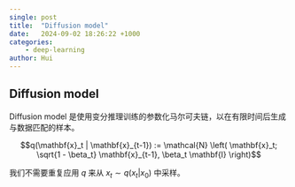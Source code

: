 ```yaml
---
single: post
title:  "Diffusion model"
date:   2024-09-02 18:26:22 +1000
categories: 
    - deep-learning
author: Hui
---
```


## Diffusion model 

Diffusion model 是使用变分推理训练的参数化马尔可夫链，以在有限时间后生成与数据匹配的样本。

$$q(\mathbf{x}_t | \mathbf{x}_{t-1}) := \mathcal{N} \left( \mathbf{x}_t; \sqrt{1 - \beta_t} \mathbf{x}_{t-1}, \beta_t \mathbf{I} \right)$$

我们不需要重复应用 $q$ 来从 $x_t \sim q(x_t|x_0)$ 中采样。
